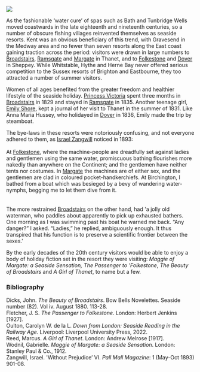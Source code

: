 <a href="https://beta.kent-maps.online"><img src="https://beta.kent-maps.online/juncture/ve-button.png"></a>
<param ve-config title="Seaside resorts" author="Professor Carolyn Oulton" layout="vtl" banner="/images/banners/19c.jpg"
description="Prof. Carolyn Oulton traces the begins of seaside holidays from their inland spa town origins and explores the health benefits are variable etiquettes of sea bathing.">

<param ve-entity eid="Q676689" aliases="Gravesend">
<param ve-entity eid="Q1500299" aliases="Sheppey">
<param ve-entity eid="Q665489" aliases="Tunbridge Wells">
<param ve-entity eid="Q964785" aliases="Whitstable">
<param ve-entity eid="Q929286" aliases="Herne Bay">
<param ve-entity eid="Q2195317" aliases="Goodnestone">
<param ve-entity eid="Q28339447" aliases="Lenham">
<param ve-entity eid="Q5458845" aliases="Flete">
<param ve-entity eid="Q736439" aliases="Ramsgate">

<!-- Kent basemap starting position whole of county centred on Lenham -->
<param ve-map center="Q28339447" zoom="10">
<!-- Historical map layers -->
<param ve-map-layer active allmaps allmaps-id="d93beb8a7cb608af" title="Kent Ordnance Survey 1860">

As the fashionable ‘water cure’ of spas such as Bath and Tunbridge Wells moved coastwards in the late eighteenth and nineteenth centuries, so a number of obscure fishing villages reinvented themselves as seaside resorts. Kent was an obvious beneficiary of this trend, with Gravesend in the Medway area and no fewer than seven resorts along the East coast gaining traction across the period: visitors were drawn in large numbers to [Broadstairs](/dickens/broadstairs-19th-century), [Ramsgate](/19c/19c-ramsgate) and [Margate](/19c/19c-margate) in Thanet, and to [Folkestone](/19c/19c-folkestone) and [Dover](/19c/19c-dover) in Sheppey. While Whitstable, Hythe and Herne Bay never offered serious competition to the Sussex resorts of Brighton and Eastbourne, they too attracted a number of summer visitors.
<param ve-image url="/19c/images/Margatefromtheparade.jpg" label="Margate from the Parade" attribution="©The British Library Board c11802-06/Maps K.Top.17.4.e Images Online">
<!--- Map centred on Goodnestone to display Kent eastern coastline--->
<param ve-map center="Q2195317" zoom="5">

Women of all ages benefited from the greater freedom and healthier lifestyle of the seaside holiday. [Princess Victoria](/19c/19c-victoria-biography) spent three months in [Broadstairs](/dickens/broadstairs-19th-century) in 1829 and stayed in [Ramsgate](/19c/19c-ramsgate) in 1835. Another teenage girl, [Emily Shore](/19c/19c-shore-biography), kept a journal of her visit to Thanet in the summer of 1831. Like Anna Maria Hussey, who holidayed in [Dover](/19c/19c-dover) in 1836, Emily made the trip by steamboat.
<param ve-image url="https://upload.wikimedia.org/wikipedia/commons/4/45/Queen_Victoria_as_a_young_woman%2C_by_F.W._Wilkin_Wellcome_L0012031.jpg" label="Queen Victoria as a young woman, by F.W. Wilkin" attribution="Wellcome Collection Attribution 4.0 International (CC BY 4.0), via Wikimedia Commons" license="CC BY 4.0">
<!--- Map centred on Goodnestone to display Kent eastern coastline--->
<param ve-map center="Q2195317" zoom="5">

The bye-laws in these resorts were notoriously confusing, and not everyone adhered to them, as [Israel Zangwill](/19c/19c-zangwill-biography) noticed in 1893:
<br><br>
 At [Folkestone](/19c/19c-folkestone), where the machine-people are dreadfully set against ladies and gentlemen using the same water, promiscuous bathing flourishes more nakedly than anywhere on the Continent; and the gentlemen have neither tents nor costumes. In [Margate](/19c/19c-margate) the machines are of either sex, and the gentlemen are clad in coloured pocket-handkerchiefs. At Birchington, I bathed from a boat which was  besieged by a bevy of wandering water-nymphs, begging me to let them dive from it.
<br><br>  
The more restrained [Broadstairs](/dickens/broadstairs-19th-century) on the other hand, had 'a jolly old waterman, who paddles about apparently to pick up exhausted bathers. One morning as I was swimming past his boat he warned me back. “Any danger?” I asked. “Ladies,” he replied, ambiguously enough. It thus transpired that his function is to preserve a scientific frontier between the sexes.'
<param ve-image url="https://upload.wikimedia.org/wikipedia/commons/4/4e/Venus%27s_bathing%2C_a_woman_swimming_in_the_sea_at_Margate._Wellcome_L0017752.jpg" label="Venus's bathing, a woman swimming in the sea at Margate" attribution="Wellcome L0017752" license="CC BY 4.0">
<!--- Map centred on Fleet to display Kent NE coastline--->
<param ve-map center="Q5458845" zoom="5">


By the early decades of the 20th century visitors would be able to enjoy a body of holiday fiction set in the resort they were visiting: _Maggie of Margate: a Seaside Sensation,_ _The Passenger to 'Folkestone_, _The Beauty of Broadstairs_ and _A Girl of Thanet_, to name but a few.
<param ve-image url="https://upload.wikimedia.org/wikipedia/commons/6/6a/Westcliff-on-Sea._%28NBY_439605%29.jpg" label="Westcliff on Sea c.1900/1909" attribution="Leonard A. Lauder collection of Raphael Tuck & Sons postcards. Unknown author, Public domain, via Wikimedia Commons">

### Bibliography

Dicks, John. _The Beauty of Broadstairs_. Bow Bells Novelettes. Seaside number (82). Vol iv. August 1880. 113-28.   
Fletcher, J. S. _The Passenger to Folkestone_. London: Herbert Jenkins [1927].   
Oulton, Carolyn W. de la L. _Down from London: Seaside Reading in the Railway Age._ Liverpool: Liverpool University Press, 2022.   
Reed, Marcus. _A Girl of Thanet_. London: Andrew Melrose [1917].   
Wodnil, Gabrielle. _Maggie of Margate: a Seaside Sensation_. London: Stanley Paul & Co., 1912.   
Zangwill, Israel. 'Without Prejudice’ VI. _Pall Mall Magazine_: 1 (May-Oct 1893) 901-08.   
<param ve-image url="https://upload.wikimedia.org/wikipedia/commons/0/05/From_the_gardens%2C_Broadstairs%2C_England-LCCN2002696431.jpg" label="From the gardens, Broadstairs" attribution="Photochrom Print Collection, Public domain, via Wikimedia Commons">
